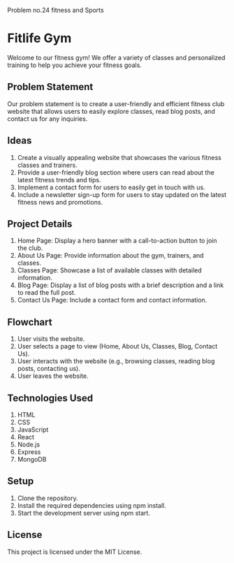 Problem no.24 fitness and Sports 
# Fitlife Gym

Welcome to our fitness gym! We offer a variety of classes and personalized training to help you achieve your fitness goals.

## Problem Statement

Our problem statement is to create a user-friendly and efficient fitness club website that allows users to easily explore classes, read blog posts, and contact us for any inquiries.

## Ideas

1. Create a visually appealing website that showcases the various fitness classes and trainers.
2. Provide a user-friendly blog section where users can read about the latest fitness trends and tips.
3. Implement a contact form for users to easily get in touch with us.
4. Include a newsletter sign-up form for users to stay updated on the latest fitness news and promotions.

## Project Details

1. Home Page: Display a hero banner with a call-to-action button to join the club.
2. About Us Page: Provide information about the gym, trainers, and classes.
3. Classes Page: Showcase a list of available classes with detailed information.
4. Blog Page: Display a list of blog posts with a brief description and a link to read the full post.
5. Contact Us Page: Include a contact form and contact information.

## Flowchart

1. User visits the website.
2. User selects a page to view (Home, About Us, Classes, Blog, Contact Us).
3. User interacts with the website (e.g., browsing classes, reading blog posts, contacting us).
4. User leaves the website.

## Technologies Used

1. HTML
2. CSS
3. JavaScript
4. React
5. Node.js
6. Express
7. MongoDB

## Setup

1. Clone the repository.
2. Install the required dependencies using npm install.
3. Start the development server using npm start.

## License

This project is licensed under the MIT License.
